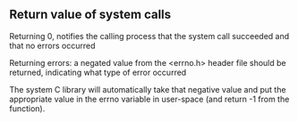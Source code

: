 Return value of system calls
----------------------------

Returning 0,  notifies the calling process that the system call succeeded and that no errors occurred

Returning errors: a negated value from the <errno.h> header file should be returned, indicating what type of error occurred

The system C library will automatically take that negative value and put the appropriate value in the errno variable in user-space (and return -1 from the function).

